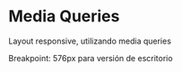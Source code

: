 # Media Queries
Layout responsive, utilizando media queries     

Breakpoint: 576px para versión de escritorio
